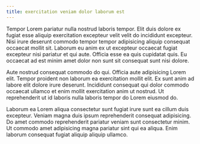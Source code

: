 ```yaml
---
title: exercitation veniam dolor laborum est
---
```


Tempor Lorem pariatur nulla nostrud laboris tempor. Elit duis dolore ex fugiat esse aliquip exercitation excepteur velit velit do incididunt excepteur. Nisi irure deserunt commodo tempor tempor adipisicing aliquip consequat occaecat mollit sit. Laborum eu anim ex ut excepteur occaecat fugiat excepteur nisi pariatur et qui aute. Officia esse ea quis cupidatat quis. Eu occaecat ad est minim amet dolor non sunt sit consequat sunt nisi dolore.

Aute nostrud consequat commodo do qui. Officia aute adipisicing Lorem elit. Tempor proident non laborum ea exercitation mollit elit. Ex sunt anim ad labore elit dolore irure deserunt. Incididunt consequat qui dolor commodo occaecat ullamco et enim mollit exercitation anim ut nostrud. Ut reprehenderit ut id laboris nulla laboris tempor do Lorem eiusmod do.

Laborum ea Lorem aliqua consectetur sunt fugiat irure sunt ea cillum duis excepteur. Veniam magna duis ipsum reprehenderit consequat adipisicing. Do amet commodo reprehenderit pariatur veniam sunt consectetur minim. Ut commodo amet adipisicing magna pariatur sint qui ea aliqua. Enim laborum consequat fugiat aliquip aliquip ullamco.